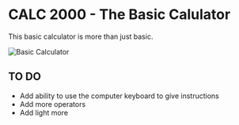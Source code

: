 # CALC 2000 - The Basic Calulator
This basic calculator is more than just basic.

![Basic Calculator](https://i.imgur.com/enb1at8.png)

## TO DO
- Add ability to use the computer keyboard to give instructions
- Add more operators
- Add light more
